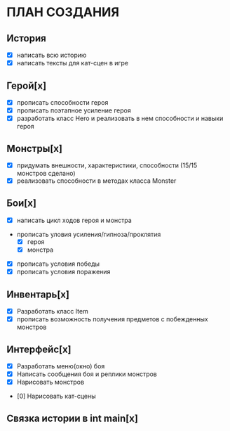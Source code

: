 # ПЛАН СОЗДАНИЯ
## История
  - [x] написать всю историю
  - [x] написать тексты для кат-сцен в игре
## Герой[x]
  - [x] прописать способности героя
  - [x] прописать поэтапное усиление героя
  - [x] разработать класс Hero и реализовать в нем способности и навыки героя
## Монстры[x]
  - [x] придумать внешности, характеристики, способности (15/15 монстров сделано)
  - [x] реализовать способности в методах класса Monster
## Бои[x]
  - [x] написать цикл ходов героя и монстра
  - прописать уловия усиления/гипноза/проклятия
    - [x] героя
    - [x] монстра
  - [x] прописать условия победы
  - [x] прописать условия поражения
## Инвентарь[x]
  - [x] Разработать класс Item
  - [x] прописать возможность получения предметов с побежденных монстров
## Интерфейс[x]
  - [x] Разработать меню(окно) боя
  - [x] Написать сообщения боя и реплики монстров
  - [x] Нарисовать монстров
  - [0] Нарисовать кат-сцены
## Связка истории в int main[x]
